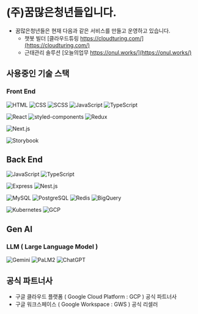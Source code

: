 # (주)꿈많은청년들입니다.

<!-- 현재 운영 서비스 목록 -->
- 꿈많은청년들은 현재 다음과 같은 서비스를 만들고 운영하고 있습니다.
  - 챗봇 빌더 [클라우드튜링 https://cloudturing.com/](https://cloudturing.com/)
  - 근태관리 솔루션 [오늘의업무 https://onul.works/](https://onul.works/)
  

<!-- 테크 리스트 -->
## 사용중인 기술 스택
### Front End

![HTML](https://img.shields.io/badge/HTML-Language-green)
![CSS](https://img.shields.io/badge/CSS-Language-green)
![SCSS](https://img.shields.io/badge/SCSS-Language-green)
![JavaScript](https://img.shields.io/badge/JavaScript-Language-green)
![TypeScript](https://img.shields.io/badge/TypeScript-Language-green)

![React](https://img.shields.io/badge/React-Library-yellow)
![styled-components](https://img.shields.io/badge/styled--components-Library-yellow)
![Redux](https://img.shields.io/badge/Redux-Library-yellow)

![Next.js](https://img.shields.io/badge/Next.js-Framework-blue)

![Storybook](https://img.shields.io/badge/Storybook-Tool-lightgrey)

## Back End
![JavaScript](https://img.shields.io/badge/JavaScript-Language-green)
![TypeScript](https://img.shields.io/badge/TypeScript-Language-green)

![Express](https://img.shields.io/badge/Express-Framework-blue)
![Nest.js](https://img.shields.io/badge/Nest.js-Framework-blue)

![MySQL](https://img.shields.io/badge/MySQL-Database-blue)
![PostgreSQL](https://img.shields.io/badge/PostgreSQL-Database-blue)
![Redis](https://img.shields.io/badge/Redis-Database-blue)
![BigQuery](https://img.shields.io/badge/BigQuery-Database-blue)

![Kubernetes](https://img.shields.io/badge/Kubernetes-Platform-yellowgreen)
![GCP](https://img.shields.io/badge/GCP-Platform-yellowgreen)

## Gen AI

### LLM ( Large Language Model )
![Gemini](https://img.shields.io/badge/Google_Gemini-LLM-yellowgreen)
![PaLM2](https://img.shields.io/badge/Google_PaLM_2-LLM-yellowgreen)
![ChatGPT](https://img.shields.io/badge/OpenAI_ChatGPT-LLM-yellowgreen)

<!-- 파트너사 목록 -->
## 공식 파트너사
- 구글 클라우드 플랫폼 ( Google Cloud Platform : GCP ) 공식 파트너사
- 구글 워크스페이스 ( Google Workspace : GWS ) 공식 리셀러

